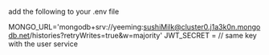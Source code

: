 add the following to your .env file

MONGO_URL='mongodb+srv://yeeming:sushiMilk@cluster0.j1a3k0n.mongodb.net/histories?retryWrites=true&w=majority'
JWT_SECRET = // same key with the user service